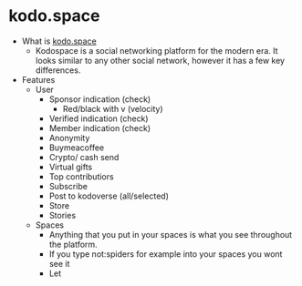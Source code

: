 # kodo.space

- What is [kodo.space](http://kodo.space)
    - Kodospace is a social networking platform for the modern era. It looks similar to any other social network, however it has a few key differences.
- Features
    - User
        - Sponsor indication (check)
            - Red/black with v (velocity)
        - Verified indication (check)
        - Member indication (check)
        - Anonymity
        - Buymeacoffee
        - Crypto/ cash send
        - Virtual gifts
        - Top contributiors
        - Subscribe
        - Post to kodoverse (all/selected)
        - Store
        - Stories
    - Spaces
        - Anything that you put in your spaces is what you see throughout the platform.
        - If you type not:spiders for example into your spaces you wont see it
        - Let